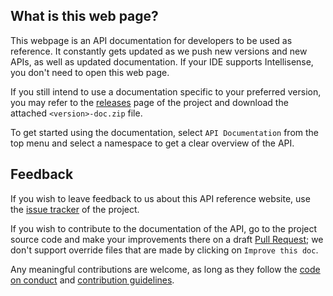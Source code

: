 ## What is this web page?
 
This webpage is an API documentation for developers to be used as reference. It constantly gets updated as we push new versions and new APIs, as well as updated documentation. If your IDE supports Intellisense, you don't need to open this web page.

If you still intend to use a documentation specific to your preferred version, you may refer to the [releases](https://github.com/Aptivi/Localizer/releases) page of the project and download the attached `<version>-doc.zip` file.

To get started using the documentation, select `API Documentation` from the top menu and select a namespace to get a clear overview of the API.

## Feedback

If you wish to leave feedback to us about this API reference website, use the [issue tracker](https://github.com/Aptivi/Localizer/issues) of the project.

If you wish to contribute to the documentation of the API, go to the project source code and make your improvements there on a draft [Pull Request](https://github.com/Aptivi/Localizer/pulls); we don't support override files that are made by clicking on `Improve this doc`.

Any meaningful contributions are welcome, as long as they follow the [code on conduct](https://github.com/Aptivi/Localizer/blob/main/CODE_OF_CONDUCT.md) and [contribution guidelines](https://github.com/Aptivi/Localizer/blob/main/CONTRIBUTING.md).

